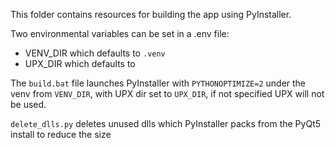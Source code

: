 This folder contains resources for building the app using PyInstaller.

Two environmental variables can be set in a .env file:
    
- VENV_DIR which defaults to `.venv`
- UPX_DIR which defaults to ` `

The `build.bat` file launches PyInstaller with `PYTHONOPTIMIZE=2` under the venv from `VENV_DIR`,
with UPX dir set to `UPX_DIR`, if not specified UPX will not be used.

`delete_dlls.py` deletes unused dlls which PyInstaller packs from the PyQt5 install to reduce the size
